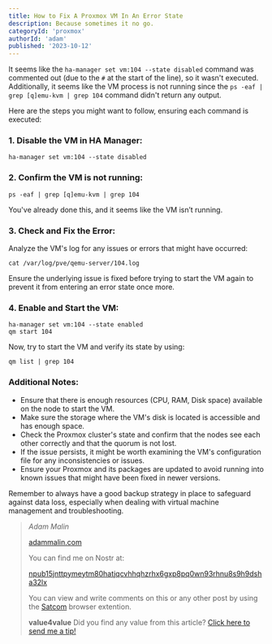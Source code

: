 ```yaml
---
title: How to Fix A Proxmox VM In An Error State
description: Because sometimes it no go.
categoryId: 'proxmox'
authorId: 'adam'
published: '2023-10-12'
---
```




It seems like the `ha-manager set vm:104 --state disabled` command was commented out (due to the `#` at the start of the line), so it wasn't executed. Additionally, it seems like the VM process is not running since the `ps -eaf | grep [q]emu-kvm | grep 104` command didn't return any output.

Here are the steps you might want to follow, ensuring each command is executed:

### 1. Disable the VM in HA Manager:

```
ha-manager set vm:104 --state disabled
```

### 2. Confirm the VM is not running:

```
ps -eaf | grep [q]emu-kvm | grep 104
```

You've already done this, and it seems like the VM isn’t running.

### 3. Check and Fix the Error:

Analyze the VM's log for any issues or errors that might have occurred:

```
cat /var/log/pve/qemu-server/104.log
```

Ensure the underlying issue is fixed before trying to start the VM again to prevent it from entering an error state once more.

### 4. Enable and Start the VM:

```
ha-manager set vm:104 --state enabled
qm start 104
```

Now, try to start the VM and verify its state by using:

```
qm list | grep 104
```

### Additional Notes:

- Ensure that there is enough resources (CPU, RAM, Disk space) available on the node to start the VM.
- Make sure the storage where the VM's disk is located is accessible and has enough space.
- Check the Proxmox cluster's state and confirm that the nodes see each other correctly and that the quorum is not lost.
- If the issue persists, it might be worth examining the VM's configuration file for any inconsistencies or issues.
- Ensure your Proxmox and its packages are updated to avoid running into known issues that might have been fixed in newer versions.

Remember to always have a good backup strategy in place to safeguard against data loss, especially when dealing with virtual machine management and troubleshooting.



> *Adam Malin*
> 
> [adammalin.com](https://adammalin.com)
> 
> You can find me on Nostr at:
> 
> [npub15jnttpymeytm80hatjqcvhhqhzrhx6gxp8pq0wn93rhnu8s9h9dsha32lx](https://primal.net/p/nprofile1qqs2ff44sjduj9anhm74eqvxtmst3pmndyrqnss8hfjc3me7rczmjkchrgxqm)
>
> You can view and write comments on this or any other post by using the [Satcom](https://github.com/jinglescode/web-content-conversation) browser extention.
>
> **value4value**
> Did you find any value from this article? [Click here to send me a tip!](https://nostrtipjar.netlify.app/?n=npub15jnttpymeytm80hatjqcvhhqhzrhx6gxp8pq0wn93rhnu8s9h9dsha32lx)
